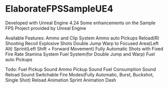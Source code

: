 # ElaborateFPSSampleUE4

Developed with Unreal Engine 4.24
Some enhancements on the Sample FPS Project provided by Unreal Engine

Available Features:
	Ammo and Clip System
	Ammo auto Pickups
	Reload(R)
	Shooting Recoil
	Explosive Shots
	Double Jump
	Warp to Focused Area(Left Alt)
	Sprint(Left Shift + Forward Movement)
	Fully Automatic Shots with Fixed Fire Rate
	Stamina System
	Fuel System(for Double Jump and Warp)
	Fuel auto Pickups

Todo:
	Fuel Pickup Sound
	Ammo Pickup Sound
	Fuel Consumption Sound
	Reload Sound
	Switchable Fire Modes(Fully Automatic, Burst, Buckshot, Single Shot)
	Reload Animation
	Sprint Animation
	Dash